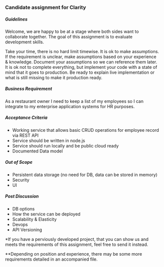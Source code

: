 ### Candidate assignment for Clarity

##### Guidelines

Welcome, we are happy to be at a stage where both sides want to collaborate together. The goal of this assignment is to evaluate development skills.

Take your time, there is no hard limit timewise.
It is ok to make assumptions. If the requirement is unclear, make assumptions based on your experience & knowledge. Document your assumptions so we can reference them later.
It is ok not to complete everything, but implement your code with a state of mind that it goes to production.
Be ready to explain live implementation or what is still missing to make it production ready.

##### Business Requirement

As a restaurant owner I need to keep a list of my employees so I can integrate to my enterprise application systems for HR purposes.

##### Acceptance Criteria

- Working service that allows basic CRUD operations for employee record via REST API
- Service should be written in node.js
- Service should run locally and be public cloud ready
- Documented Data model

##### Out of Scope

- Persistent data storage (no need for DB, data can be stored in memory)
- Security
- UI

##### Post Discussion

- DB options
- How the service can be deployed
- Scalability & Elasticity
- Devops
- API Versioning

*If you have a perviously developed project, that you can show us and meets the requirements of this assignment, feel free to send it instead.

**Depending on position and experience, there may be some more requirements detailed in an accompanied file.

